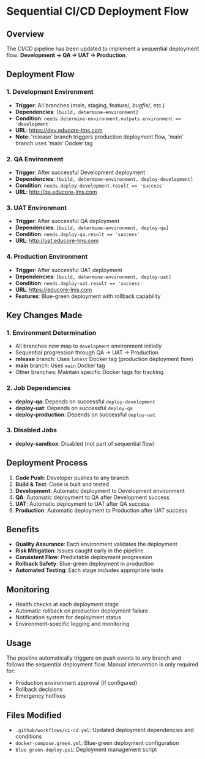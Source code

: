 # Sequential CI/CD Deployment Flow

## Overview
The CI/CD pipeline has been updated to implement a sequential deployment flow: **Development → QA → UAT → Production**.

## Deployment Flow

### 1. Development Environment
- **Trigger**: All branches (main, staging, feature/*, bugfix/*, etc.)
- **Dependencies**: `[build, determine-environment]`
- **Condition**: `needs.determine-environment.outputs.environment == 'development'`
- **URL**: https://dev.educore-lms.com
- **Note**: 'release' branch triggers production deployment flow, 'main' branch uses 'main' Docker tag

### 2. QA Environment
- **Trigger**: After successful Development deployment
- **Dependencies**: `[build, determine-environment, deploy-development]`
- **Condition**: `needs.deploy-development.result == 'success'`
- **URL**: http://qa.educore-lms.com

### 3. UAT Environment
- **Trigger**: After successful QA deployment
- **Dependencies**: `[build, determine-environment, deploy-qa]`
- **Condition**: `needs.deploy-qa.result == 'success'`
- **URL**: http://uat.educore-lms.com

### 4. Production Environment
- **Trigger**: After successful UAT deployment
- **Dependencies**: `[build, determine-environment, deploy-uat]`
- **Condition**: `needs.deploy-uat.result == 'success'`
- **URL**: https://educore-lms.com
- **Features**: Blue-green deployment with rollback capability

## Key Changes Made

### 1. Environment Determination
- All branches now map to `development` environment initially
- Sequential progression through QA → UAT → Production
- **release** branch: Uses `latest` Docker tag (production deployment flow)
- **main** branch: Uses `main` Docker tag
- Other branches: Maintain specific Docker tags for tracking

### 2. Job Dependencies
- **deploy-qa**: Depends on successful `deploy-development`
- **deploy-uat**: Depends on successful `deploy-qa`
- **deploy-production**: Depends on successful `deploy-uat`

### 3. Disabled Jobs
- **deploy-sandbox**: Disabled (not part of sequential flow)

## Deployment Process

1. **Code Push**: Developer pushes to any branch
2. **Build & Test**: Code is built and tested
3. **Development**: Automatic deployment to Development environment
4. **QA**: Automatic deployment to QA after Development success
5. **UAT**: Automatic deployment to UAT after QA success
6. **Production**: Automatic deployment to Production after UAT success

## Benefits

- **Quality Assurance**: Each environment validates the deployment
- **Risk Mitigation**: Issues caught early in the pipeline
- **Consistent Flow**: Predictable deployment progression
- **Rollback Safety**: Blue-green deployment in production
- **Automated Testing**: Each stage includes appropriate tests

## Monitoring

- Health checks at each deployment stage
- Automatic rollback on production deployment failure
- Notification system for deployment status
- Environment-specific logging and monitoring

## Usage

The pipeline automatically triggers on push events to any branch and follows the sequential deployment flow. Manual intervention is only required for:

- Production environment approval (if configured)
- Rollback decisions
- Emergency hotfixes

## Files Modified

- `.github/workflows/ci-cd.yml`: Updated deployment dependencies and conditions
- `docker-compose.green.yml`: Blue-green deployment configuration
- `blue-green-deploy.ps1`: Deployment management script
